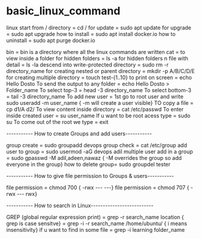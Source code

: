 # basic_linux_command

linux start from / directory = cd /
for update = sudo apt update
for upgrade = sudo apt upgrade
how to install = sudo apt install docker.io
how to uninstall = sudo apt purge docker.io

bin = bin is a directory where all the linux commands are written
cat = to view inside a folder
for hidden folders = ls -a
for hidden folders n file with detail = ls -la
descend into write-protected directory = sudo rm -r directory_name
for creating nested or parent directory = mkdir -p A/B/C/D/E
for creating multiple directory = touch test-{1..10}
to print on screen = echo Hello Dosto
To send the output to any folder = echo Hello Dosto > Folder_name
To select top-3 = head -3 directory_name
To select bottom-3 = tail -3 directory_name
To add new user = 1st go to root user and write sudo useradd -m user_name { -m will create a user visible}
TO copy a file = cp d1/A d2/
To view content inside directory = cat /etc/passwd
To enter inside created user = su user_name
If u want to be root acess type = sudo su
To come out of the root we type = exit

----------- How to create Groups and add users-----------

group create = sudo groupadd devops
group check = cat /etc/group
add user to group = sudo usermod -aG devops adil
multiple user add in a group = sudo gpasswd -M adil,adeen,nawaz { -M overrides the group so add everyone in the group}
how to delete group= sudo groupdel tester 

----------- How to give file permission to Groups & users-----------

file permission = chmod 700  { -rwx --- ---}
file permission = chmod 707  { -rwx --- rwx}

----------- How to search in Linux--------------------------

GREP (global regular expression print) = grep -r search_name location          { grep is case sensitve}
                                       = grep -i -r search_name /home/ubuntu/  { i means insensitivity}
if u want to find in some file = grep -i learning folder_name
